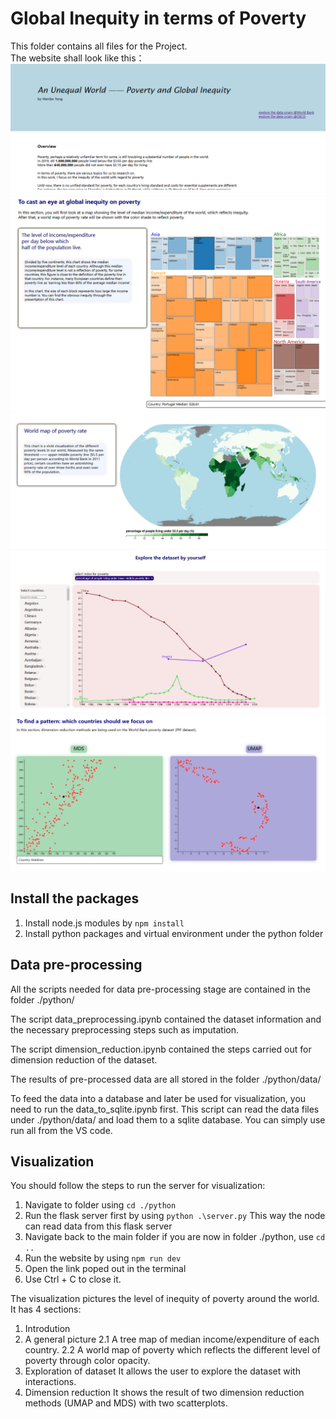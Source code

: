 # Global Inequity in terms of Poverty

This folder contains all files for the Project.
<br>
The website shall look like this：
<br>
<img src="public/des.png"/>
<br>
<img src="public/tree.png"/>
<br>
<img src="public/map.png"/>
<br>
<img src="public/line.png"/>
<br>
<img src="public/dr.png"/>

## Install the packages
1. Install node.js modules by `npm install`
2. Install python packages and virtual environment under the python folder

## Data pre-processing
All the scripts needed for data pre-processing stage are contained in the folder ./python/

The script data_preprocessing.ipynb contained the dataset information and the necessary preprocessing steps such as imputation.

The script dimension_reduction.ipynb contained the steps carried out for dimension reduction of the dataset.

The results of pre-processed data are all stored in the folder ./python/data/

To feed the data into a database and later be used for visualization, you need to run the data_to_sqlite.ipynb first.
This script can read the data files under ./python/data/ and load them to a sqlite database. 
You can simply use run all from the VS code.

## Visualization
You should follow the steps to run the server for visualization:
1. Navigate to folder using `cd ./python`
2. Run the flask server first by using `python .\server.py`
   This way the node can read data from this flask server
3. Navigate back to the main folder if you are now in folder ./python, use `cd ..`
4. Run the website by using `npm run dev`
5. Open the link poped out in the terminal
6. Use Ctrl + C to close it.

The visualization pictures the level of inequity of poverty around the world. It has 4 sections:
1. Introdution
2. A general picture
    2.1 A tree map of median income/expenditure of each country.
    2.2 A world map of poverty which reflects the different level of poverty through color opacity.
3. Exploration of dataset
    It allows the user to explore the dataset with interactions.
4. Dimension reduction
    It shows the result of two dimension reduction methods (UMAP and MDS) with two scatterplots.

